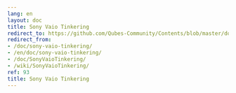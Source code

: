 ```yaml
---
lang: en
layout: doc
title: Sony Vaio Tinkering
redirect_to: https://github.com/Qubes-Community/Contents/blob/master/docs/troubleshooting/sony-vaio-tinkering.md
redirect_from:
- /doc/sony-vaio-tinkering/
- /en/doc/sony-vaio-tinkering/
- /doc/SonyVaioTinkering/
- /wiki/SonyVaioTinkering/
ref: 93
title: Sony Vaio Tinkering
---
```



